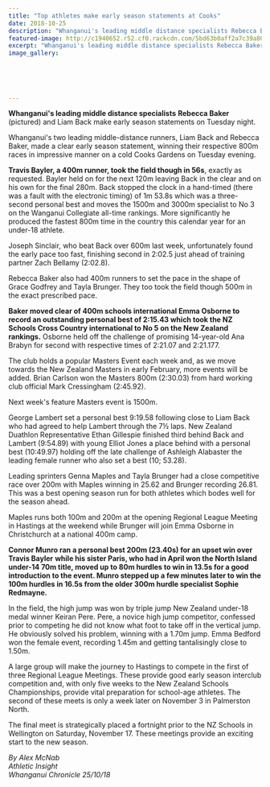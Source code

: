 ```yaml
---
title: "Top athletes make early season statements at Cooks"
date: 2018-10-25
description: "Whanganui's leading middle distance specialists Rebecca Baker (pictured) & Liam Back make early season statements..."
featured-image: http://c1940652.r52.cf0.rackcdn.com/5bd63b0aff2a7c39a8000116/Rebecca-Baker-chron-25-oct-2018.jpg
excerpt: "Whanganui's leading middle distance specialists Rebecca Baker & Liam Back make early season statements on Tuesday night."
image_gallery:
    
    
    
    
    
---
```


<p><span><strong>Whanganui's leading middle distance specialists</strong> <span><strong>Rebecca Baker</strong> (pictured) and&nbsp;</span>Liam Back make early season statements on Tuesday night.</span></p>
<p class="element element-paragraph">Whanganui's two leading middle-distance runners, Liam Back and Rebecca Baker, made a clear early season statement, winning their respective 800m races in impressive manner on a cold Cooks Gardens on Tuesday evening.</p>
<p class="element element-paragraph"><strong>Travis Bayler, a 400m runner, took the field though in 56s</strong>, exactly as requested. Bayler held on for the next 120m leaving Back in the clear and on his own for the final 280m. Back stopped the clock in a hand-timed (there was a fault with the electronic timing) of 1m 53.8s which was a three-second personal best and moves the 1500m and 3000m specialist to No 3 on the Wanganui Collegiate all-time rankings. More significantly he produced the fastest 800m time in the country this calendar year for an under-18 athlete.</p>
<p class="element element-paragraph">Joseph Sinclair, who beat Back over 600m last week, unfortunately found the early pace too fast, finishing second in 2:02.5 just ahead of training partner Zach Bellamy (2:02.8).</p>
<p class="element element-paragraph">Rebecca Baker also had 400m runners to set the pace in the shape of Grace Godfrey and Tayla Brunger. They too took the field though 500m in the exact prescribed pace.</p>
<p class="element element-paragraph"><strong>Baker moved clear of 400m schools international Emma Osborne to record an outstanding personal best of 2:15.43 which took the NZ Schools Cross Country international to No 5 on the New Zealand rankings.</strong> Osborne held off the challenge of promising 14-year-old Ana Brabyn for second with respective times of 2:21.07 and 2:21.177.</p>
<p class="element element-paragraph">The club holds a popular Masters Event each week and, as we move towards the New Zealand Masters in early February, more events will be added. Brian Carlson won the Masters 800m (2:30.03) from hard working club official Mark Cressingham (2:45.92).</p>
<p class="element element-paragraph">Next week's feature Masters event is 1500m.</p>
<p class="element element-paragraph">George Lambert set a personal best 9:19.58 following close to Liam Back who had agreed to help Lambert through the 7&frac12; laps. New Zealand Duathlon Representative Ethan Gillespie finished third behind Back and Lambert (9:54.89) with young Elliot Jones a place behind with a personal best (10:49.97) holding off the late challenge of Ashleigh Alabaster the leading female runner who also set a best (10; 53.28).</p>
<p class="element element-paragraph">Leading sprinters Genna Maples and Tayla Brunger had a close competitive race over 200m with Maples winning in 25.62 and Brunger recording 26.81. This was a best opening season run for both athletes which bodes well for the season ahead.</p>
<p class="element element-paragraph">Maples runs both 100m and 200m at the opening Regional League Meeting in Hastings at the weekend while Brunger will join Emma Osborne in Christchurch at a national 400m camp.</p>
<p class="element element-paragraph"><strong>Connor Munro ran a personal best 200m (23.40s) for an upset win over Travis Bayler</strong> <strong>while his sister Paris, who had in April won the North Island under-14 70m title, moved up to 80m hurdles to win in 13.5s for a good introduction to the event. Munro stepped up a few minutes later to win the 100m hurdles in 16.5s from the older 300m hurdle specialist Sophie Redmayne.</strong></p>
<p class="element element-paragraph">In the field, the high jump was won by triple jump New Zealand under-18 medal winner Keiran Pere. Pere, a novice high jump competitor, confessed prior to competing he did not know what foot to take off in the vertical jump. He obviously solved his problem, winning with a 1.70m jump. Emma Bedford won the female event, recording 1.45m and getting tantalisingly close to 1.50m.</p>
<p class="element element-paragraph">A large group will make the journey to Hastings to compete in the first of three Regional League Meetings. These provide good early season interclub competition and, with only five weeks to the New Zealand Schools Championships, provide vital preparation for school-age athletes. The second of these meets is only a week later on November 3 in Palmerston North.</p>
<p class="element element-paragraph">The final meet is strategically placed a fortnight prior to the NZ Schools in Wellington on Saturday, November 17. These meetings provide an exciting start to the new season.</p>
<p class="element element-paragraph"><em>By Alex McNab</em><br /><em>Athletic Insight</em><br /><em>Whanganui Chronicle 25/10/18</em></p>

